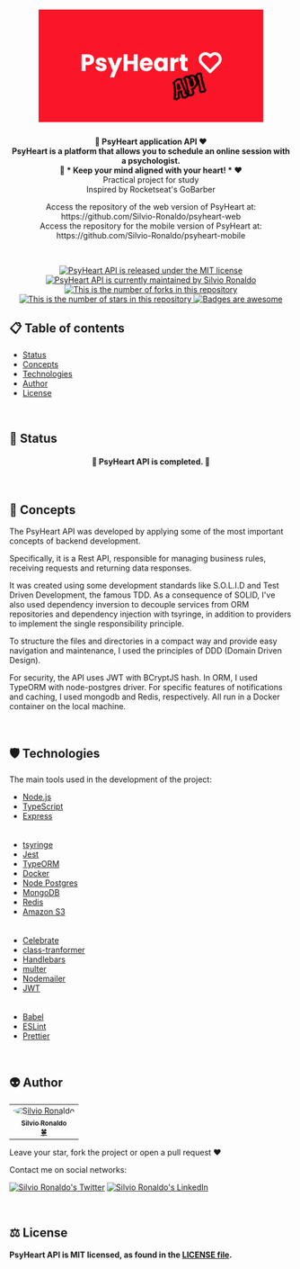 <h1 align="center">
  <img src="./assets/psyheart-api-logo.svg" alt="PsyHeart Logo" height=200 width=400 />
</h1>

<p align="center">
  <strong>
    🧠 PsyHeart application API ❤️</br>
    PsyHeart is a platform that allows you to schedule an online session with a psychologist.</br>
    🧠 * Keep your mind aligned with your heart! * ❤️
  </strong></br>Practical project for study</br>Inspired by Rocketseat's GoBarber</br>

  <p align="center">
    Access the repository of the web version of PsyHeart at: https://github.com/Silvio-Ronaldo/psyheart-web</br>
    Access the repository for the mobile version of PsyHeart at: https://github.com/Silvio-Ronaldo/psyheart-mobile
  </p></br>
</p>

<p align="center">
  <a href="./LICENSE">
    <img src="https://img.shields.io/badge/license-MIT-blue" alt="PsyHeart API is released under the MIT license" />
  </a>
  <a href="https://GitHub.com/Silvio-Ronaldo/psyheart-api/graphs/commit-activity">
    <img src="https://img.shields.io/badge/Maintained%3F-yes-brightgreen" alt="PsyHeart API is currently maintained by Silvio Ronaldo" />
  </a>
  <a href="https://GitHub.com/Silvio-Ronaldo/psyheart-api/network/">
    <img src="https://img.shields.io/github/forks/Silvio-Ronaldo/psyheart-api?style=social" alt="This is the number of forks in this repository" />
  </a>
  <a href="https://GitHub.com/Silvio-Ronaldo/psyheart-api/stargazers/">
    <img src="https://img.shields.io/github/stars/Silvio-Ronaldo/psyheart-api?style=social" alt="This is the number of stars in this repository" />
  </a>
  <a href="https://github.com/Naereen/badges">
    <img src="https://img.shields.io/badge/badge-awesome-brightgreen" alt="Badges are awesome" />
  </a>
</p>


<h2>
  📋 Table of contents
</h2>
<ul>
  <li><a href="https://github.com/Silvio-Ronaldo/psyheart-api#-status">Status</a></li>
  <li><a href="https://github.com/Silvio-Ronaldo/psyheart-api#-concepts">Concepts</a></li> 
  <li><a href="https://github.com/Silvio-Ronaldo/psyheart-api#%EF%B8%8F-technologies">Technologies</a></li>
  <li><a href="https://github.com/Silvio-Ronaldo/psyheart-api#-author">Author</a></li>
  <li><a href="https://github.com/Silvio-Ronaldo/psyheart-api#%EF%B8%8F-license">License</a></li>
</ul></br>


<h2>📌 Status</h2>
<h4 align="center">🚧 PsyHeart API is completed. 🚀</h4></br>



<h2>🎯 Concepts</h2>
<p>The PsyHeart API was developed by applying some of the most important concepts of backend development.</p>
<p>Specifically, it is a Rest API, responsible for managing business rules, receiving requests and returning data responses.</p>
<p>It was created using some development standards like S.O.L.I.D and Test Driven Development, the famous TDD. As a consequence of SOLID, I've also used dependency inversion to decouple services from ORM repositories and dependency injection with tsyringe, in addition to providers to implement the single responsibility principle.</p>
<p>To structure the files and directories in a compact way and provide easy navigation and maintenance, I used the principles of DDD (Domain Driven Design).</p>
<p>For security, the API uses JWT with BCryptJS hash. In ORM, I used TypeORM with node-postgres driver. For specific features of notifications and caching, I used mongodb and Redis, respectively. All run in a Docker container on the local machine.</p></br>



<h2>🛡️ Technologies</h2>
<p>The main tools used in the development of the project: </p>

<ul>
  <li><a href="https://nodejs.org/en/">Node.js</a></li>
  <li><a href="https://www.typescriptlang.org">TypeScript</a></li>
  <li><a href="https://expressjs.com/pt-br/">Express</a></li></br></br>
  <li><a href="https://github.com/microsoft/tsyringe">tsyringe</a></li>
  <li><a href="https://jestjs.io/pt-BR/">Jest</a></li>
  
  <li><a href="https://typeorm.io/#/">TypeORM</a></li>
  <li><a href="https://www.docker.com">Docker</a></li>
  <li><a href="https://node-postgres.com">Node Postgres</a></li>
  <li><a href="https://www.mongodb.com/pt-br">MongoDB</a></li>
  <li><a href="https://redis.io">Redis</a></li>
  <li><a href="https://aws.amazon.com/pt/s3/">Amazon S3</a></li></br></br>
  
  <li><a href="https://github.com/arb/celebrate">Celebrate</a></li>
  <li><a href="https://github.com/typestack/class-transformer">class-tranformer</a></li>
  <li><a href="https://handlebarsjs.com">Handlebars</a></li>
  <li><a href="https://www.npmjs.com/package/multer">multer</a></li>
  <li><a href="https://nodemailer.com/about/">Nodemailer</a></li>
  <li><a href="https://jwt.io">JWT</a></li></br></br>
  
  <li><a href="https://babeljs.io">Babel</a></li>
  <li><a href="https://eslint.org">ESLint</a></li>
  <li><a href="https://prettier.io">Prettier</a></li>
</ul></br>



<h2>👽 Author</h2>
<table>
  <tr>
    <td align="center"><a href="https://github.com/Silvio-Ronaldo"><img style="border-radius: 50%;" src="https://avatars.githubusercontent.com/u/48893927?v=4" width="100px;" alt="Silvio Ronaldo"/><br /><sub><b>Silvio Ronaldo</b></sub></a><br /><a href="https://github.com/Silvio-Ronaldo" title="Silvio Ronaldo">🍀</a></td>
  </tr>
</table>
<p>Leave your star, fork the project or open a pull request ❤️</p>
<p>Contact me on social networks: </p>
<p><a href="https://twitter.com/sivirinoo"><img src="https://img.shields.io/twitter/follow/sivirinoo?style=social" alt="Silvio Ronaldo's Twitter" /></a>
<a href="https://br.linkedin.com/in/silvio-ronaldo77"><img src="https://img.shields.io/badge/-Silvio-blue?style=flat&logo=Linkedin&logoColor=white" alt="Silvio Ronaldo's LinkedIn" /></a></p></br>


<h2>⚖️ License</h2>
<p><strong>PsyHeart API is MIT licensed, as found in the <a href="./LICENSE">LICENSE file</a>.</strong></p>
